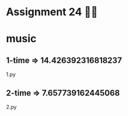 

# Assignment 24 📼🎵
# **music**

## 1-time => 14.426392316818237
1.py

## 2-time => 7.657739162445068  
2.py

